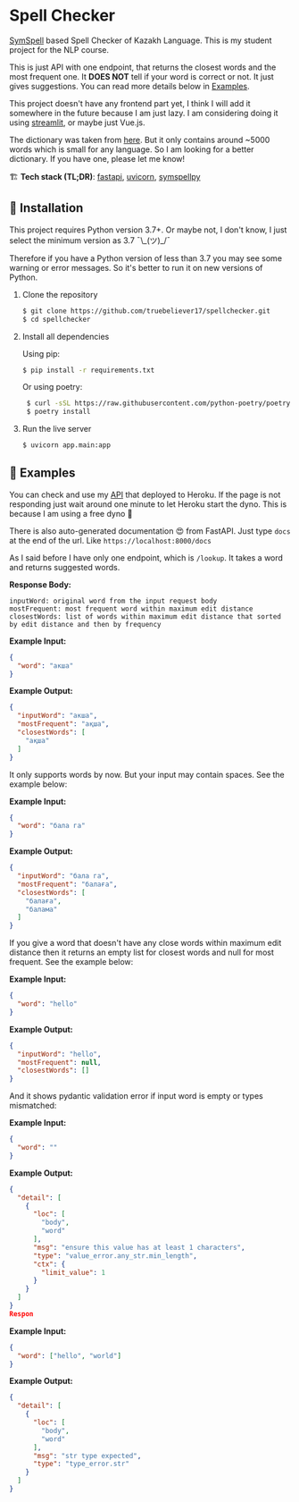 # Spell Checker
[SymSpell](https://github.com/wolfgarbe/SymSpell) based Spell Checker of Kazakh Language. This is my student project for the NLP course.

This is just API with one endpoint, that returns the closest words and the most frequent one. It **DOES NOT** tell if your word is correct or not. It just gives suggestions. You can read more details below in [Examples](https://github.com/truebeliever17/spellchecker/new/master?readme=1#-examples).

This project doesn't have any frontend part yet, I think I will add it somewhere in the future because I am just lazy. I am considering doing it using [streamlit](https://streamlit.io/), or maybe just Vue.js. 

The dictionary was taken from [here](https://github.com/hermitdave/FrequencyWords). But it only contains around ~5000 words which is small for any language. So I am looking for a better dictionary. If you have one, please let me know!

🏗 **Tech stack (TL;DR)**: [fastapi](https://github.com/tiangolo/fastapi), [uvicorn](https://github.com/encode/uvicorn), [symspellpy](https://github.com/mammothb/symspellpy)

## 🔮 Installation

This project requires Python version 3.7+. Or maybe not, I don't know, I just select the minimum version as 3.7 ¯\\_(ツ)\_/¯

Therefore if you have a Python version of less than 3.7 you may see some warning or error messages. So it's better to run it on new versions of Python.

1. Clone the repository
    ```sh
    $ git clone https://github.com/truebeliever17/spellchecker.git
    $ cd spellchecker
    ```

2. Install all dependencies

   Using pip:
    ```sh
    $ pip install -r requirements.txt
    ```
   Or using poetry:
   ```sh
    $ curl -sSL https://raw.githubusercontent.com/python-poetry/poetry/master/get-poetry.py | python -
    $ poetry install
    ```
    
3. Run the live server
     ```sh
    $ uvicorn app.main:app
    ```
    
## 🧿 Examples

You can check and use my [API](https://symspellchecker.herokuapp.com/) that deployed to Heroku. If the page is not responding just wait around one minute to let Heroku start the dyno. This is because I am using a free dyno 🍜

There is also auto-generated documentation 😍 from FastAPI. Just type `docs` at the end of the url. Like `https://localhost:8000/docs`

As I said before I have only one endpoint, which is `/lookup`. It takes a word and returns suggested words.

__Response Body:__
```
inputWord: original word from the input request body
mostFrequent: most frequent word within maximum edit distance
closestWords: list of words within maximum edit distance that sorted by edit distance and then by frequency
```

__Example Input:__
```json
{
  "word": "акша"
}
```

__Example Output:__
```json
{
  "inputWord": "акша",
  "mostFrequent": "ақша",
  "closestWords": [
    "ақша"
  ]
}
```


It only supports words by now. But your input may contain spaces. See the example below:

__Example Input:__
```json
{
  "word": "бала га"
}
```

__Example Output:__
```json
{
  "inputWord": "бала га",
  "mostFrequent": "балаға",
  "closestWords": [
    "балаға",
    "балама"
  ]
}
```

If you give a word that doesn't have any close words within maximum edit distance then it returns an empty list for closest words and null for most frequent. See the example below:

__Example Input:__
```json
{
  "word": "hello"
}
```

__Example Output:__
```json
{
  "inputWord": "hello",
  "mostFrequent": null,
  "closestWords": []
}
```

And it shows pydantic validation error if input word is empty or types mismatched:

__Example Input:__
```json
{
  "word": ""
}
```

__Example Output:__
```json
{
  "detail": [
    {
      "loc": [
        "body",
        "word"
      ],
      "msg": "ensure this value has at least 1 characters",
      "type": "value_error.any_str.min_length",
      "ctx": {
        "limit_value": 1
      }
    }
  ]
}
Respon
```

__Example Input:__
```json
{
  "word": ["hello", "world"]
}
```

__Example Output:__
```json
{
  "detail": [
    {
      "loc": [
        "body",
        "word"
      ],
      "msg": "str type expected",
      "type": "type_error.str"
    }
  ]
}
```
